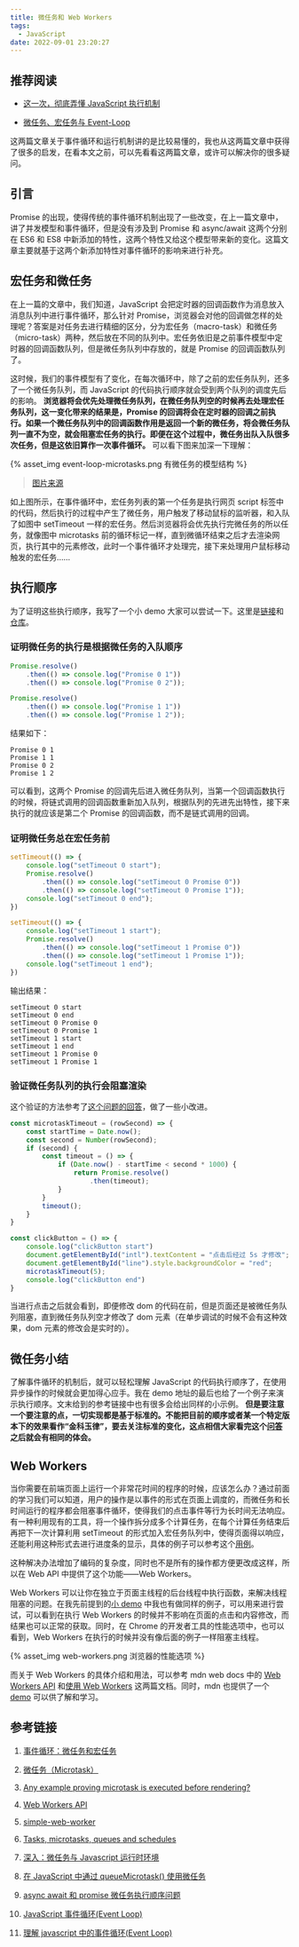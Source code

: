 ```yaml
---
title: 微任务和 Web Workers
tags:
  - JavaScript
date: 2022-09-01 23:20:27
---
```



## 推荐阅读

- [这一次，彻底弄懂 JavaScript 执行机制](https://juejin.cn/post/6844903512845860872)

- [微任务、宏任务与 Event-Loop](https://juejin.cn/post/6844903657264136200)

这两篇文章关于事件循环和运行机制讲的是比较易懂的，我也从这两篇文章中获得了很多的启发，在看本文之前，可以先看看这两篇文章，或许可以解决你的很多疑问。

## 引言

Promise 的出现，使得传统的事件循环机制出现了一些改变，在上一篇文章中，讲了并发模型和事件循环，但是没有涉及到 Promise 和 async/await 这两个分别在 ES6 和 ES8 中新添加的特性，这两个特性又给这个模型带来新的变化。这篇文章主要就基于这两个新添加特性对事件循环的影响来进行补充。

## 宏任务和微任务

在上一篇的文章中，我们知道，JavaScript 会把定时器的回调函数作为消息放入消息队列中进行事件循环，那么针对 Promise，浏览器会对他的回调做怎样的处理呢？答案是对任务去进行精细的区分，分为宏任务（macro-task）和微任务（micro-task）两种，然后放在不同的队列中。宏任务依旧是之前事件模型中定时器的回调函数队列，但是微任务队列中存放的，就是 Promise 的回调函数队列了。

这时候，我们的事件模型有了变化，在每次循环中，除了之前的宏任务队列，还多了一个微任务队列，而 JavaScript 的代码执行顺序就会受到两个队列的调度先后的影响。 **浏览器将会优先处理微任务队列，在微任务队列空的时候再去处理宏任务队列，这一变化带来的结果是，Promise 的回调将会在定时器的回调之前执行。如果一个微任务队列中的回调函数作用是返回一个新的微任务，将会微任务队列一直不为空，就会阻塞宏任务的执行。即便在这个过程中，微任务出队入队很多次任务，但是这依旧算作一次事件循环。** 可以看下图来加深一下理解：

{% asset_img event-loop-microtasks.png 有微任务的模型结构 %}

> [图片来源](https://zh.javascript.info/event-loop)

如上图所示，在事件循环中，宏任务列表的第一个任务是执行网页 script 标签中的代码，然后执行的过程中产生了微任务，用户触发了移动鼠标的监听器，和入队了如图中 setTimeout 一样的宏任务。然后浏览器将会优先执行完微任务的所以任务，就像图中 microtasks 前的循环标记一样，直到微循环结束之后才去渲染网页，执行其中的元素修改，此时一个事件循环才处理完，接下来处理用户鼠标移动触发的宏任务……

## 执行顺序

为了证明这些执行顺序，我写了一个小 demo 大家可以尝试一下。这里是[链接](https://storh.github.io/event-loop-test/)和[仓库](https://github.com/Storh/event-loop-test)。

### 证明微任务的执行是根据微任务的入队顺序

```JavaScript
Promise.resolve()
    .then(() => console.log("Promise 0 1"))
    .then(() => console.log("Promise 0 2"));

Promise.resolve()
    .then(() => console.log("Promise 1 1"))
    .then(() => console.log("Promise 1 2"));

```

结果如下：

```
Promise 0 1
Promise 1 1
Promise 0 2
Promise 1 2
```

可以看到，这两个 Promise 的回调先后进入微任务队列，当第一个回调函数执行的时候，将链式调用的回调函数重新加入队列，根据队列的先进先出特性，接下来执行的就应该是第二个 Promise 的回调函数，而不是链式调用的回调。

### 证明微任务总在宏任务前

```JavaScript
setTimeout(() => {
    console.log("setTimeout 0 start");
    Promise.resolve()
        .then(() => console.log("setTimeout 0 Promise 0"))
        .then(() => console.log("setTimeout 0 Promise 1"));
    console.log("setTimeout 0 end");
})

setTimeout(() => {
    console.log("setTimeout 1 start");
    Promise.resolve()
        .then(() => console.log("setTimeout 1 Promise 0"))
        .then(() => console.log("setTimeout 1 Promise 1"));
    console.log("setTimeout 1 end");
})

```

输出结果：

```
setTimeout 0 start
setTimeout 0 end
setTimeout 0 Promise 0
setTimeout 0 Promise 1
setTimeout 1 start
setTimeout 1 end
setTimeout 1 Promise 0
setTimeout 1 Promise 1

```

### 验证微任务队列的执行会阻塞渲染

这个验证的方法参考了[这个问题的回答](https://stackoverflow.com/questions/62562845/any-example-proving-microtask-is-executed-before-rendering)，做了一些小改进。

```JavaScript
const microtaskTimeout = (rowSecond) => {
    const startTime = Date.now();
    const second = Number(rowSecond);
    if (second) {
        const timeout = () => {
            if (Date.now() - startTime < second * 1000) {
                return Promise.resolve()
                    .then(timeout);
            }
        }
        timeout();
    }
}

const clickButton = () => {
    console.log("clickButton start")
    document.getElementById("intl").textContent = "点击后经过 5s 才修改";
    document.getElementById("line").style.backgroundColor = "red";
    microtaskTimeout(5);
    console.log("clickButton end")
}

```

当进行点击之后就会看到，即便修改 dom 的代码在前，但是页面还是被微任务队列阻塞，直到微任务队列空才修改了 dom 元素（在单步调试的时候不会有这种效果，dom 元素的修改会是实时的）。

## 微任务小结

了解事件循环的机制后，就可以轻松理解 JavaScript 的代码执行顺序了，在使用异步操作的时候就会更加得心应手。我在 demo 地址的最后也给了一个例子来演示执行顺序。文末给到的参考链接中也有很多会给出同样的小示例。 **但是要注意一个要注意的点，一切实现都是基于标准的。不能把目前的顺序或者某一个特定版本下的效果看作“金科玉律”，要去关注标准的变化，这点相信大家看完这个[问答](https://segmentfault.com/q/1010000016147496)之后就会有相同的体会。**

## Web Workers

当你需要在前端页面上运行一个非常花时间的程序的时候，应该怎么办？通过前面的学习我们可以知道，用户的操作是以事件的形式在页面上调度的，而微任务和长时间运行的程序都会阻塞事件循环，使得我们的点击事件等行为长时间无法响应。有一种利用现有的工具，将一个操作拆分成多个计算任务，在每个计算任务结束后再把下一次计算利用 setTimeout 的形式加入宏任务队列中，使得页面得以响应，还能利用这种形式去进行进度条的显示，具体的例子可以参考这个[用例](https://zh.javascript.info/event-loop#yong-li-2-jin-du-zhi-shi)。

这种解决办法增加了编码的复杂度，同时也不是所有的操作都方便更改成这样，所以在 Web API 中提供了这个功能——Web Workers。

Web Workers 可以让你在独立于页面主线程的后台线程中执行函数，来解决线程阻塞的问题。在我先前提到的[小 demo](https://storh.github.io/event-loop-test/) 中我也有做同样的例子，可以用来进行尝试，可以看到在执行 Web Workers 的时候并不影响在页面的点击和内容修改，而结果也可以正常的获取。同时，在 Chrome 的开发者工具的性能选项中，也可以看到，Web Workers 在执行的时候并没有像后面的例子一样阻塞主线程。

{% asset_img web-workers.png 浏览器的性能选项 %}

而关于 Web Workers 的具体介绍和用法，可以参考 mdn web docs 中的 [Web Workers API](https://developer.mozilla.org/zh-CN/docs/Web/API/Web_Workers_API) 和[使用 Web Workers](https://developer.mozilla.org/zh-CN/docs/Web/API/Web_Workers_API/Using_web_workers) 这两篇文档。同时，mdn 也提供了一个 [demo](https://github.com/mdn/dom-examples/tree/main/web-workers/simple-web-worker) 可以供了解和学习。

## 参考链接

1. [事件循环：微任务和宏任务](https://zh.javascript.info/event-loop)

2. [微任务（Microtask）](https://zh.javascript.info/microtask-queue)

3. [Any example proving microtask is executed before rendering?](https://stackoverflow.com/questions/62562845/any-example-proving-microtask-is-executed-before-rendering)

4. [Web Workers API](https://developer.mozilla.org/zh-CN/docs/Web/API/Web_Workers_API)

5. [simple-web-worker](https://github.com/mdn/dom-examples/tree/main/web-workers/simple-web-worker)

6. [Tasks, microtasks, queues and schedules](https://jakearchibald.com/2015/tasks-microtasks-queues-and-schedules/)

7. [深入：微任务与 Javascript 运行时环境](https://developer.mozilla.org/zh-CN/docs/Web/API/HTML_DOM_API/Microtask_guide/In_depth)

8. [在 JavaScript 中通过 queueMicrotask() 使用微任务](https://developer.mozilla.org/zh-CN/docs/Web/API/HTML_DOM_API/Microtask_guide)

9. [async await 和 promise 微任务执行顺序问题](https://segmentfault.com/q/1010000016147496)

10. [JavaScript 事件循环(Event Loop)](https://segmentfault.com/a/1190000017970432)

11. [理解 javascript 中的事件循环(Event Loop)](https://segmentfault.com/a/1190000015112913)
